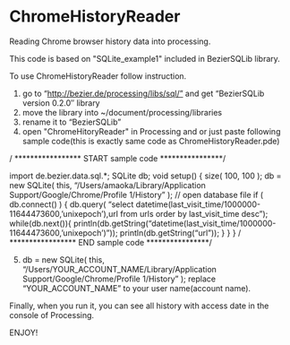 ChromeHistoryReader
===================

Reading Chrome browser history data into processing.

This code is based on "SQLite_example1" included in BezierSQLib library.

To use ChromeHistoryReader follow instruction.

1. go to “http://bezier.de/processing/libs/sql/” and get “BezierSQLib version 0.2.0″ library
2. move the library  into ~/document/processing/libraries
3. rename it to “BezierSQLib”
4. open "ChromeHitoryReader" in Processing and or just paste following sample code(this is exactly same code as ChromeHistoryReader.pde)

/ ***************** START sample code ****************/

import de.bezier.data.sql.*;
SQLite db;
void setup()
{
    size( 100, 100 );
    db = new SQLite( this, “/Users/amaoka/Library/Application Support/Google/Chrome/Profile 1/History” );  // open database file
    if ( db.connect() )
    {
       db.query( “select datetime(last_visit_time/1000000-11644473600,’unixepoch’),url from  urls order by last_visit_time desc”);
       while(db.next()){
         println(db.getString(“datetime(last_visit_time/1000000-11644473600,’unixepoch’)”));
         println(db.getString(“url”));
       }
    }
}
/ ***************** END sample code ****************/

5.   db = new SQLite( this, “/Users/YOUR_ACCOUNT_NAME/Library/Application Support/Google/Chrome/Profile 1/History” );  replace “YOUR_ACCOUNT_NAME” to your user name(account name).

Finally, when you run it, you can see all history with access date in the console of Processing.

ENJOY!
